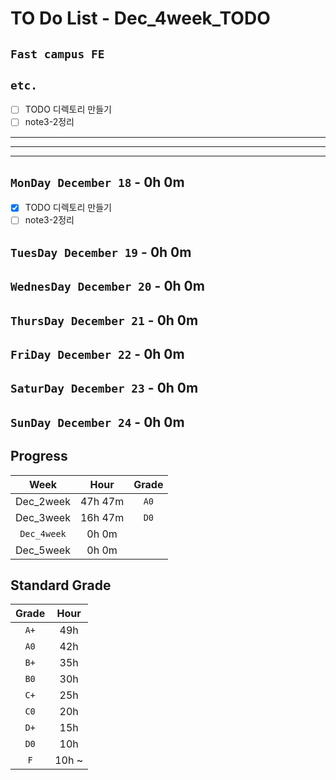 # TO Do List - Dec_4week_TODO

## `Fast campus FE` 

## `etc.`
- [ ] TODO 디렉토리 만들기
- [ ] note3-2정리

---
---
---

## `MonDay December 18` - 0h 0m
- [x] TODO 디렉토리 만들기
- [ ] note3-2정리

## `TuesDay December 19` - 0h 0m


## `WednesDay December 20` - 0h 0m


## `ThursDay December 21` - 0h 0m


## `FriDay December 22` - 0h 0m


## `SaturDay December 23` - 0h 0m


## `SunDay December 24` - 0h 0m


## Progress
| Week | Hour | Grade |
|:---:|:---:|:---:|
|Dec_2week|47h 47m|`A0`|
|Dec_3week|16h 47m|`D0`|
|`Dec_4week`|0h 0m||
|Dec_5week|0h 0m||


## Standard Grade

| Grade | Hour |
|:---:|:---:|
|`A+`|49h|
|`A0`|42h|
|`B+`|35h|
|`B0`|30h|
|`C+`|25h|
|`C0`|20h|
|`D+`|15h|
|`D0`|10h|
|`F`|10h ~|


